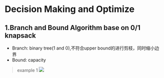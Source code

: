 # Decision Making and Optimize
## 1.Branch and Bound Algorithm base on 0/1 knapsack
* Branch: binary tree(1 and 0),不符合upper bound的进行剪枝，同时缩小边界
* Bound: capacity
> example 1
![](https://i.imgur.com/eIh87nJ.png)



